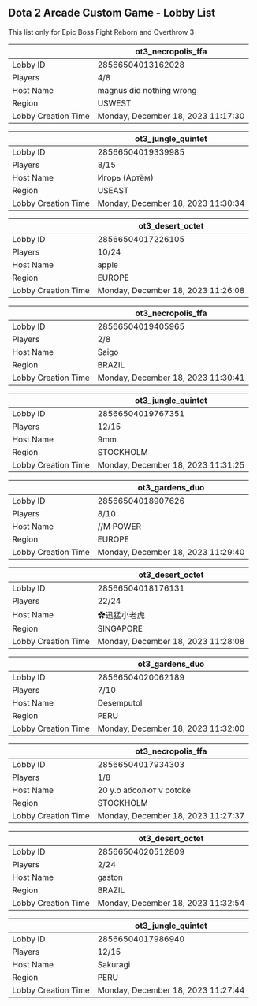 ## Dota 2 Arcade Custom Game - Lobby List

This list only for Epic Boss Fight Reborn and Overthrow 3

|  | ot3_necropolis_ffa |
| ------ | ------ |
| Lobby ID | 28566504013162028 |
| Players | 4/8 |
| Host Name | magnus did nothing wrong |
| Region | USWEST |
| Lobby Creation Time | Monday, December 18, 2023 11:17:30 |


|  | ot3_jungle_quintet |
| ------ | ------ |
| Lobby ID | 28566504019339985 |
| Players | 8/15 |
| Host Name | Игорь (Артём) |
| Region | USEAST |
| Lobby Creation Time | Monday, December 18, 2023 11:30:34 |


|  | ot3_desert_octet |
| ------ | ------ |
| Lobby ID | 28566504017226105 |
| Players | 10/24 |
| Host Name | apple |
| Region | EUROPE |
| Lobby Creation Time | Monday, December 18, 2023 11:26:08 |


|  | ot3_necropolis_ffa |
| ------ | ------ |
| Lobby ID | 28566504019405965 |
| Players | 2/8 |
| Host Name | Saigo |
| Region | BRAZIL |
| Lobby Creation Time | Monday, December 18, 2023 11:30:41 |


|  | ot3_jungle_quintet |
| ------ | ------ |
| Lobby ID | 28566504019767351 |
| Players | 12/15 |
| Host Name | 9mm |
| Region | STOCKHOLM |
| Lobby Creation Time | Monday, December 18, 2023 11:31:25 |


|  | ot3_gardens_duo |
| ------ | ------ |
| Lobby ID | 28566504018907626 |
| Players | 8/10 |
| Host Name | //M POWER |
| Region | EUROPE |
| Lobby Creation Time | Monday, December 18, 2023 11:29:40 |


|  | ot3_desert_octet |
| ------ | ------ |
| Lobby ID | 28566504018176131 |
| Players | 22/24 |
| Host Name | ✿迅猛小老虎 |
| Region | SINGAPORE |
| Lobby Creation Time | Monday, December 18, 2023 11:28:08 |


|  | ot3_gardens_duo |
| ------ | ------ |
| Lobby ID | 28566504020062189 |
| Players | 7/10 |
| Host Name | Desemputol |
| Region | PERU |
| Lobby Creation Time | Monday, December 18, 2023 11:32:00 |


|  | ot3_necropolis_ffa |
| ------ | ------ |
| Lobby ID | 28566504017934303 |
| Players | 1/8 |
| Host Name | 20 y.o абсолют v potoke |
| Region | STOCKHOLM |
| Lobby Creation Time | Monday, December 18, 2023 11:27:37 |


|  | ot3_desert_octet |
| ------ | ------ |
| Lobby ID | 28566504020512809 |
| Players | 2/24 |
| Host Name | gaston |
| Region | BRAZIL |
| Lobby Creation Time | Monday, December 18, 2023 11:32:54 |


|  | ot3_jungle_quintet |
| ------ | ------ |
| Lobby ID | 28566504017986940 |
| Players | 12/15 |
| Host Name | Sakuragi |
| Region | PERU |
| Lobby Creation Time | Monday, December 18, 2023 11:27:44 |


